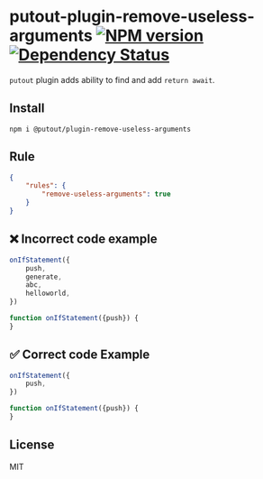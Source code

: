 # putout-plugin-remove-useless-arguments [![NPM version][NPMIMGURL]][NPMURL] [![Dependency Status][DependencyStatusIMGURL]][DependencyStatusURL]

[NPMIMGURL]:                https://img.shields.io/npm/v/@putout/plugin-remove-useless-arguments.svg?style=flat&longCache=true
[NPMURL]:                   https://npmjs.org/package/@putout/plugin-remove-useless-arguments"npm"

[DependencyStatusURL]:      https://david-dm.org/coderaiser/putout?path=packages/plugin-remove-useless-arguments
[DependencyStatusIMGURL]:   https://david-dm.org/coderaiser/putout.svg?path=packages/plugin-remove-useless-arguments

`putout` plugin adds ability to find and add `return await`.

## Install

```
npm i @putout/plugin-remove-useless-arguments
```

## Rule

```json
{
    "rules": {
        "remove-useless-arguments": true
    }
}
```

## ❌ Incorrect code example

```js
onIfStatement({
    push,
    generate,
    abc,
    helloworld,
})

function onIfStatement({push}) {
}
```

## ✅ Correct code Example

```js
onIfStatement({
    push,
})

function onIfStatement({push}) {
}
```

## License

MIT

